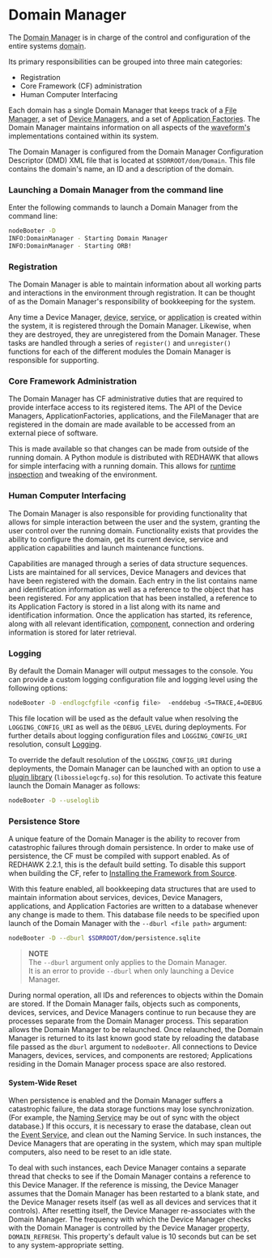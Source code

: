 # Domain Manager

The <abbr title="See Glossary.">Domain Manager</abbr> is in charge of the control and configuration of the entire systems <abbr title="See Glossary.">domain</abbr>.

Its primary responsibilities can be grouped into three main categories:

  - Registration
  - Core Framework (CF) administration
  - Human Computer Interfacing

Each domain has a single Domain Manager that keeps track of a <abbr title="See Glossary.">File Manager</abbr>, a set of <abbr title="See Glossary.">Device Managers</abbr>, and a set of <abbr title="See Glossary.">Application Factories</abbr>. The Domain Manager maintains information on all aspects of the <abbr title="See Glossary.">waveform's</abbr> implementations contained within its system.

The Domain Manager is configured from the Domain Manager Configuration Descriptor (DMD) XML file that is located at `$SDRROOT/dom/Domain`. This file contains the domain's name, an ID and a description of the domain.

### Launching a Domain Manager from the command line

Enter the following commands to launch a Domain Manager from the command line:

```bash
nodeBooter -D
INFO:DomainManager - Starting Domain Manager
INFO:DomainManager - Starting ORB!
```

### Registration

The Domain Manager is able to maintain information about all working parts and interactions in the environment through registration. It can be thought of as the Domain Manager's responsibility of bookkeeping for the system.

Any time a Device Manager, <abbr title="See Glossary.">device</abbr>, <abbr title="See Glossary.">service</abbr>, or <abbr title="See Glossary.">application</abbr> is created within the system, it is registered through the Domain Manager. Likewise, when they are destroyed, they are unregistered from the Domain Manager. These tasks are handled through a series of `register()` and `unregister()` functions for each of the different modules the Domain Manager is responsible for supporting.

### Core Framework Administration

The Domain Manager has CF administrative duties that are required to provide interface access to its registered items. The API of the Device Managers, ApplicationFactories, applications, and the FileManager that are registered in the domain are made available to be accessed from an external piece of software.

This is made available so that changes can be made from outside of the running domain. A Python module is distributed with REDHAWK that allows for simple interfacing with a running domain. This allows for [runtime inspection](../runtime-inspection/_index.html) and tweaking of the environment.

### Human Computer Interfacing

The Domain Manager is also responsible for providing functionality that allows for simple interaction between the user and the system, granting the user control over the running domain. Functionality exists that provides the ability to configure the domain, get its current device, service and application capabilities and launch maintenance functions.

Capabilities are managed through a series of data structure sequences. Lists are maintained for all services, Device Managers and devices that have been registered with the domain. Each entry in the list contains name and identification information as well as a reference to the object that has been registered. For any application that has been installed, a reference to its Application Factory is stored in a list along with its name and identification information. Once the application has started, its reference, along with all relevant identification, <abbr title="See Glossary.">component</abbr>, connection and ordering information is stored for later retrieval.

### Logging

By default the Domain Manager will output messages to the console. You can provide a custom logging configuration file and logging level using the following options:

```bash
nodeBooter -D -endlogcfgfile <config file>  -enddebug <5=TRACE,4=DEBUG,3=INFO,2=WARN,1=ERROR,0=FATAL>
```

This file location will be used as the default value when resolving the `LOGGING_CONFIG_URI` as well as the `DEBUG_LEVEL` during deployments. For further details about logging configuration files and `LOGGING_CONFIG_URI` resolution, consult [Logging](../logging/_index.html).

To override the default resolution of the `LOGGING_CONFIG_URI` during deployments, the Domain Manager can be launched with an option to use a [plugin library](../appendices/logging-config-plugin.html) (`libossielogcfg.so`) for this resolution. To activate this feature launch the Domain Manager as follows:

```bash
nodeBooter -D --useloglib
```

### Persistence Store

A unique feature of the Domain Manager is the ability to recover from catastrophic failures through domain persistence.
In order to make use of persistence, the CF must be compiled with support enabled.
As of REDHAWK 2.2.1, this is the default build setting.
To disable this support when building the CF, refer to [Installing the Framework from Source](../appendices/source-installation.html#installing-the-framework-from-source).

With this feature enabled, all bookkeeping data structures that are used to maintain information about services, devices, Device Managers, applications, and Application Factories are written to a database whenever any change is made to them. This database file needs to be specified upon launch of the Domain Manager with the `--dburl <file path>` argument:

```bash
nodeBooter -D --dburl $SDRROOT/dom/persistence.sqlite
```

> **NOTE**  
> The `--dburl` argument only applies to the Domain Manager.  
> It is an error to provide `--dburl` when only launching a Device Manager.

During normal operation, all IDs and references to objects within the Domain are stored. If the Domain Manager fails, objects such as components, devices, services, and Device Managers continue to run because they are processes separate from the Domain Manager process. This separation allows the Domain Manager to be relaunched. Once relaunched, the Domain Manager is returned to its last known good state by reloading the database file passed as the `dburl` argument to `nodeBooter`. All connections to Device Managers, devices, services, and components are restored; Applications residing in the Domain Manager process space are also restored.

#### System-Wide Reset

When persistence is enabled and the Domain Manager suffers a catastrophic failure, the data storage functions may lose synchronization. (For example, the <abbr title="See Glossary.">Naming Service</abbr> may be out of sync with the object database.) If this occurs, it is necessary to erase the database, clean out the <abbr title="See Glossary.">Event Service</abbr>, and clean out the Naming Service. In such instances, the Device Managers that are operating in the system, which may span multiple computers, also need to be reset to an idle state.

To deal with such instances, each Device Manager contains a separate thread that checks to see if the Domain Manager contains a reference to this Device Manager. If the reference is missing, the Device Manager assumes that the Domain Manager has been restarted to a blank state, and the Device Manager resets itself (as well as all devices and services that it controls). After resetting itself, the Device Manager re-associates with the Domain Manager. The frequency with which the Device Manager checks with the Domain Manager is controlled by the Device Manager <abbr title="See Glossary.">property</abbr>, `DOMAIN_REFRESH`. This property's default value is 10 seconds but can be set to any system-appropriate setting.
